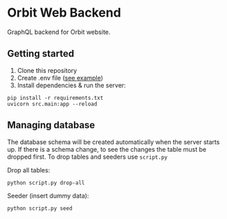# Orbit Web Backend

GraphQL backend for Orbit website.

## Getting started

1. Clone this repository
2. Create .env file ([see example](https://github.com/orbit4it/web-backend/blob/main/.env.example))
3. Install dependencies & run the server:

```
pip install -r requirements.txt
uvicorn src.main:app --reload
```

## Managing database

The database schema will be created automatically when the server starts up. If there is a schema change, to see the changes the table must be dropped first. To drop tables and seeders use `script.py`

Drop all tables:

```
python script.py drop-all
```

Seeder (insert dummy data):

```
python script.py seed
```
